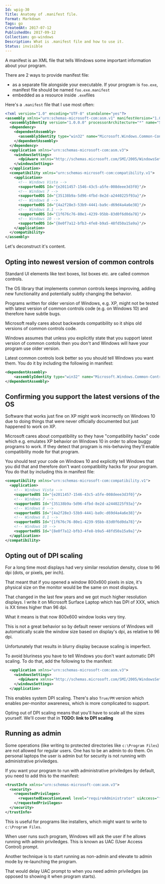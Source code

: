```yaml
---
Id: wpig-30
Title: Anatomy of .manifest file.
Format: Markdown
Tags: go
CreatedAt: 2017-07-12
PublishedOn: 2017-09-12
Collection: go-windows
Description: What is .manifest file and how to use it.
Status: invisible
---
```


A manifest is an XML file that tells Windows some important information about your program.

There are 2 ways to provide manifest file:
* as a separate file alongside your executable. If your program is `foo.exe`, manifest file should be named `foo.exe.manifest`
* embedded as a resource inside `.exe`files

Here's a `.manifest` file that I use most often:
```xml
<?xml version="1.0" encoding="UTF-8" standalone="yes"?>
<assembly xmlns="urn:schemas-microsoft-com:asm.v1" manifestVersion="1.0">
  <assemblyIdentity version="1.0.0.0" processorArchitecture="*" name="SomeFunkyNameHere" type="win32"/>
  <dependency>
    <dependentAssembly>
      <assemblyIdentity type="win32" name="Microsoft.Windows.Common-Controls" version="6.0.0.0" processorArchitecture="*" publicKeyToken="6595b64144ccf1df" language="*"/>
    </dependentAssembly>
  </dependency>
  <application xmlns="urn:schemas-microsoft-com:asm.v3">
    <windowsSettings>
      <dpiAware xmlns="http://schemas.microsoft.com/SMI/2005/WindowsSettings">True</dpiAware>
    </windowsSettings>
  </application>
  <compatibility xmlns="urn:schemas-microsoft-com:compatibility.v1">
    <application>
      <!-- Windows Vista -->
      <supportedOS Id="{e2011457-1546-43c5-a5fe-008deee3d3f0}"/>
      <!-- Windows 7 -->
      <supportedOS Id="{35138b9a-5d96-4fbd-8e2d-a2440225f93a}"/>
      <!-- Windows 8 -->
      <supportedOS Id="{4a2f28e3-53b9-4441-ba9c-d69d4a4a6e38}"/>
      <!-- Windows 8.1 -->
      <supportedOS Id="{1f676c76-80e1-4239-95bb-83d0f6d0da78}"/>
      <!-- Windows 10 -->
      <supportedOS Id="{8e0f7a12-bfb3-4fe8-b9a5-48fd50a15a9a}"/>
    </application>
  </compatibility>
</assembly>
```

Let's deconstruct it's content.

## Opting into newest version of common controls

Standard UI elements like text boxes, list boxes etc. are called common controls.

The OS library that implements common controls keeps improving, adding new functionality and potentially subtly changing the behavior.

Programs written for older version of Windows, e.g. XP, might not be tested with latest version of common controls code (e.g. on Windows 10) and therefore have subtle bugs.

Microsoft really cares about backwards compatibility so it ships old versions of common controls code.

Windows assumes that unless you explicitly state that you support latest version of common contols then you don't and Windows will have your program use older version.

Latest common controls look better so you should tell Windows you want them. You do it by including the following in manifest:

```xml
<dependentAssembly>
    <assemblyIdentity type="win32" name="Microsoft.Windows.Common-Controls" version="6.0.0.0" processorArchitecture="*" publicKeyToken="6595b64144ccf1df" language="*"/>
</dependentAssembly>
```

## Confirming you support the latest versions of the OS

Software that works just fine on XP might work incorrectly on Windows 10 due to doing things that were never officially documented but just happened to work on XP.

Microsoft cares about compatibility so they have "compatibility hacks" code which e.g. emulates XP behavior on Windows 10 in order to allow buggy programs to work. If they detect that program is mis-behaving they'll enable compatibility mode for that program.

You should test your code on Windows 10 and explicitly tell Windows that you did that and therefore don't want compatibility hacks for your program. You do that by including this in manifest file:

```xml
<compatibility xmlns="urn:schemas-microsoft-com:compatibility.v1">
  <application>
    <!-- Windows Vista -->
    <supportedOS Id="{e2011457-1546-43c5-a5fe-008deee3d3f0}"/>
    <!-- Windows 7 -->
    <supportedOS Id="{35138b9a-5d96-4fbd-8e2d-a2440225f93a}"/>
    <!-- Windows 8 -->
    <supportedOS Id="{4a2f28e3-53b9-4441-ba9c-d69d4a4a6e38}"/>
    <!-- Windows 8.1 -->
    <supportedOS Id="{1f676c76-80e1-4239-95bb-83d0f6d0da78}"/>
    <!-- Windows 10 -->
    <supportedOS Id="{8e0f7a12-bfb3-4fe8-b9a5-48fd50a15a9a}"/>
  </application>
</compatibility>
```

## Opting out of DPI scaling

For a long time most displays had very similar resolution density, close to 96 dpi (dots, or pixels, per inch).

That meant that if you opened a window 800x600 pixels in size, it's physical size on the monitor would be the same on most displays.

That changed in the last few years and we got much higher resolution displays. I write it on Microsoft Surface Laptop which has DPI of XXX, which is XX times higher than 96 dpi.

What it means is that now 800x600 window looks very tiny.

This is not a great behavior so by default newer versions of Windows will automatically scale the window size based on display's dpi, as relative to 96 dpi.

Unfortunately that results in blurry display because scaling is imperfect.

To avoid bluriness you have to tell Windows you don't want automatic DPI scaling. To do that, add the following to the manifest:

```xml
  <application xmlns="urn:schemas-microsoft-com:asm.v3">
    <windowsSettings>
      <dpiAware xmlns="http://schemas.microsoft.com/SMI/2005/WindowsSettings">True</dpiAware>
    </windowsSettings>
  </application>
```

This enables system DPI scaling. There's also `True/PM` version which enables per-monitor awareness, which is more complicated to support.

Opting out of DPI scaling means that you'll have to scale all the sizes yourself. We'll cover that in **TODO: link to DPI scaling**

## Running as admin

Some operations (like writing to protected directories like `c:\Program Files`) are not allowed for regular users. One has to be an admin to do them. On personal laptops the user is admin but for security is not running with administrative priviledges.

If you want your program to run with administrative priviledges by default, you need to add this to the manifest:

```xml
<trustInfo xmlns="urn:schemas-microsoft-com:asm.v3">
  <security>
    <requestedPrivileges>
      <requestedExecutionLevel level="requireAdministrator" uiAccess="false"/>
    </requestedPrivileges>
  </security>
</trustInfo>
```

This is useful for programs like installers, which might want to write to `c:\Program Files`.

When user runs such program, Windows will ask the user if he allows running with admin priviledges. This is known as UAC (User Access Control) prompt.

Another technique is to start running as non-admin and elevate to admin mode by re-launching the program.

That would delay UAC prompt to when you need admin priviledges (as opposed to showing it when program starts).

